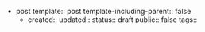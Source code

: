 - post
  template:: post
  template-including-parent:: false
	- created:: 
	  updated:: 
	  status:: draft
	  public:: false
	  tags::